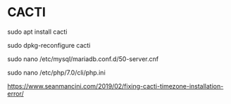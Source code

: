 # CACTI

sudo apt install cacti

sudo dpkg-reconfigure cacti


sudo nano /etc/mysql/mariadb.conf.d/50-server.cnf


sudo nano /etc/php/7.0/cli/php.ini

https://www.seanmancini.com/2019/02/fixing-cacti-timezone-installation-error/
